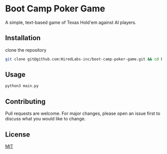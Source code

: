# Boot Camp Poker Game

A simple, text-based game of Texas Hold'em against AI players.

## Installation

clone the repository

```bash
git clone git@github.com:HiredLabs-inc/boot-camp-poker-game.git && cd boot-camp-poker-game/
```

## Usage

```bash
python3 main.py
```

## Contributing

Pull requests are welcome. For major changes, please open an issue first
to discuss what you would like to change.



## License

[MIT](https://choosealicense.com/licenses/mit/)
